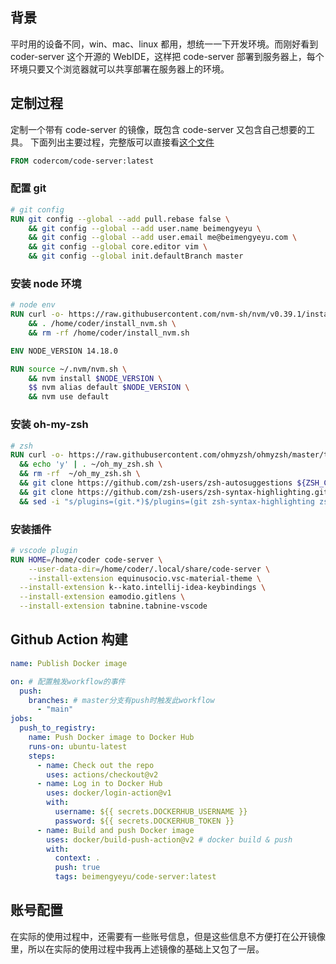 ## 背景

平时用的设备不同，win、mac、linux 都用，想统一一下开发环境。而刚好看到 coder-server 这个开源的 WebIDE，这样把 code-server 部署到服务器上，每个环境只要又个浏览器就可以共享部署在服务器上的环境。

## 定制过程

定制一个带有 code-server 的镜像，既包含 code-server 又包含自己想要的工具。
下面列出主要过程，完整版可以直接看[这个文件](https://github.com/beimengyeyu/my-code-server/blob/main/Dockerfile)

```dockerfile
FROM codercom/code-server:latest
```

### 配置 git

```dockerfile
# git config
RUN git config --global --add pull.rebase false \
    && git config --global --add user.name beimengyeyu \
    && git config --global --add user.email me@beimengyeyu.com \
    && git config --global core.editor vim \
    && git config --global init.defaultBranch master
```

### 安装 node 环境

```dockerfile
# node env
RUN curl -o- https://raw.githubusercontent.com/nvm-sh/nvm/v0.39.1/install.sh >> /home/coder/install_nvm.sh \
    && . /home/coder/install_nvm.sh \
    && rm -rf /home/coder/install_nvm.sh

ENV NODE_VERSION 14.18.0

RUN source ~/.nvm/nvm.sh \
    && nvm install $NODE_VERSION \
    $$ nvm alias default $NODE_VERSION \
    && nvm use default
```

### 安装 oh-my-zsh

```dockerfile
# zsh
RUN curl -o- https://raw.githubusercontent.com/ohmyzsh/ohmyzsh/master/tools/install.sh >> ~/oh_my_zsh.sh \
  && echo 'y' | . ~/oh_my_zsh.sh \
  && rm -rf  ~/oh_my_zsh.sh \
  && git clone https://github.com/zsh-users/zsh-autosuggestions ${ZSH_CUSTOM:-~/.oh-my-zsh/custom}/plugins/zsh-autosuggestions \
  && git clone https://github.com/zsh-users/zsh-syntax-highlighting.git ${ZSH_CUSTOM:-~/.oh-my-zsh/custom}/plugins/zsh-syntax-highlighting \
  && sed -i "s/plugins=(git.*)$/plugins=(git zsh-syntax-highlighting zsh-autosuggestions)/" ~/.zshrc
```

### 安装插件

```dockerfile
# vscode plugin
RUN HOME=/home/coder code-server \
	--user-data-dir=/home/coder/.local/share/code-server \
	--install-extension equinusocio.vsc-material-theme \
  --install-extension k--kato.intellij-idea-keybindings \
  --install-extension eamodio.gitlens \
  --install-extension tabnine.tabnine-vscode
```

## Github Action 构建

```yaml
name: Publish Docker image

on: # 配置触发workflow的事件
  push:
    branches: # master分支有push时触发此workflow
      - "main"
jobs:
  push_to_registry:
    name: Push Docker image to Docker Hub
    runs-on: ubuntu-latest
    steps:
      - name: Check out the repo
        uses: actions/checkout@v2
      - name: Log in to Docker Hub
        uses: docker/login-action@v1
        with:
          username: ${{ secrets.DOCKERHUB_USERNAME }}
          password: ${{ secrets.DOCKERHUB_TOKEN }}
      - name: Build and push Docker image
        uses: docker/build-push-action@v2 # docker build & push
        with:
          context: .
          push: true
          tags: beimengyeyu/code-server:latest
```

## 账号配置

在实际的使用过程中，还需要有一些账号信息，但是这些信息不方便打在公开镜像里，所以在实际的使用过程中我再上述镜像的基础上又包了一层。
